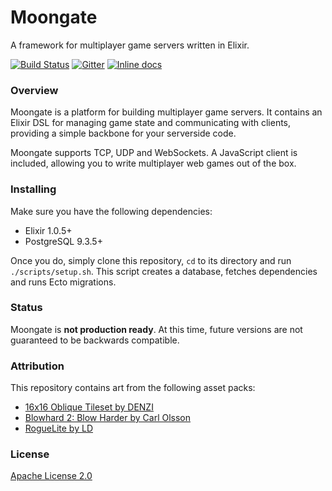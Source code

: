 # Moongate #

A framework for multiplayer game servers written in Elixir.

[![Build Status](https://travis-ci.org/supernintendo/moongate.svg?branch=master)](https://travis-ci.org/supernintendo/moongate)
[![Gitter](https://badges.gitter.im/supernintendo/moongate.svg)](https://gitter.im/supernintendo/moongate?utm_source=badge&utm_medium=badge&utm_campaign=pr-badge)
[![Inline docs](http://inch-ci.org/github/supernintendo/moongate.svg)](https://inch-ci.org/github/supernintendo/moongate)

### Overview ###

Moongate is a platform for building multiplayer game servers. It contains an Elixir DSL for managing game state and communicating with clients, providing a simple backbone for your serverside code.

Moongate supports TCP, UDP and WebSockets. A JavaScript client is included, allowing you to write multiplayer web games out of the box.

<!--A guide on how to get started with Moongate can be found [here](). Full API documentation is [provided as well]().-->

### Installing ###
Make sure you have the following dependencies:

* Elixir 1.0.5+
* PostgreSQL 9.3.5+

Once you do, simply clone this repository, `cd` to its directory and run `./scripts/setup.sh`. This script creates a database, fetches dependencies and runs Ecto migrations.

### Status ###

Moongate is **not production ready**. At this time, future versions are not guaranteed to be backwards compatible.

### Attribution ###

This repository contains art from the following asset packs:

* [16x16 Oblique Tileset by DENZI](http://opengameart.org/content/denzis-16x16-oblique-tilesets)
* [Blowhard 2: Blow Harder by Carl Olsson](http://opengameart.org/content/blowhard-2-blow-harder)
* [RogueLite by LD](http://opengameart.org/content/roguelite)

### License ###

[Apache License 2.0](LICENSE.md)
